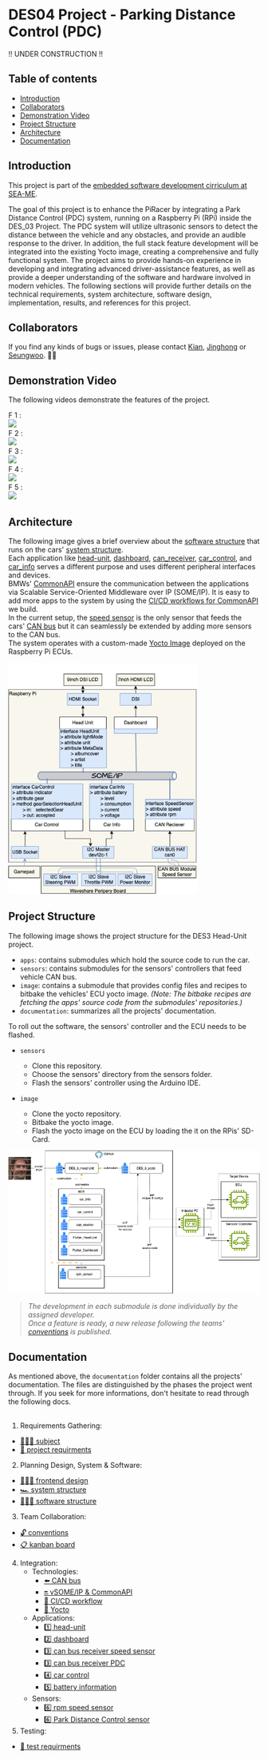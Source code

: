 # DES04 Project - Parking Distance Control (PDC) <br>

!! UNDER CONSTRUCTION !! <br>

## Table of contents
  - [Introduction](#introduction)
  - [Collaborators](#collaborators)
  - [Demonstration Video](#demonstration-video)
  - [Project Structure](#project-structure)
  - [Architecture](#architecture)
  - [Documentation](#documentation)
  <!-- - [Known Issues](#known-issues) -->

## Introduction
This project is part of the [embedded software development cirriculum at SEA-ME](https://github.com/SEA-ME/DES_PDC-System). <br>

The goal of this project is to enhance the PiRacer by integrating a Park Distance Control (PDC) system, running on a Raspberry Pi (RPi) inside the DES_03 Project. The PDC system will utilize ultrasonic sensors to detect the distance between the vehicle and any obstacles, and provide an audible response to the driver. In addition, the full stack feature development will be integrated into the existing Yocto image, creating a comprehensive and fully functional system. The project aims to provide hands-on experience in developing and integrating advanced driver-assistance features, as well as provide a deeper understanding of the software and hardware involved in modern vehicles. The following sections will provide further details on the technical requirements, system architecture, software design, implementation, results, and references for this project.

## Collaborators
If you find any kinds of bugs or issues, please contact 
[Kian](https://github.com/kianwasabi), 
[Jinghong](https://github.com/Lagavulin9) or 
[Seungwoo](https://github.com/SeungWoo-L). 👌🏽

## Demonstration Video
The following videos demonstrate the features of the project. <br>

F 1 : <br>
<img src="./documentation/images/.gif" width="40%" margin="120%"> <br>
F 2 : <br>
<img src="./documentation/images/.gif" width="40%" margin="120%"> <br>
F 3 : <br>
<img src="./documentation/images/.gif" width="40%" margin="120%"> <br>
F 4 : <br>
<img src="./documentation/images/.gif" width="40%" margin="120%"> <br>
F 5 : <br>
<img src="./documentation/images/.gif" width="40%" margin="120%"> <br>

## Architecture
The following image gives a brief overview about the [software structure](/documentation/software_structure.md) that runs on the cars' [system structure](/documentation/system_structure.md). <br>
Each application like [head-unit](/documentation/headunit.md), [dashboard](/documentation/dashboard.md), [can_receiver](/documentation/can_receiver.md), [car_control](/documentation/car_control.md), and [car_info](/documentation/car_info.md) serves a different purpose and uses different peripheral interfaces and devices. <br> 
BMWs' [CommonAPI](/documentation/common_api.md) ensure the communication between the applications via Scalable Service-Oriented Middleware over IP (SOME/IP). It is easy to add more apps to the system by using the [CI/CD workflows for CommonAPI](/documentation/workflows.md) we build. <br>
In the current setup, the [speed sensor](/documentation/rpm_speedsensor.md) is the only sensor that feeds the cars' [CAN bus](/documentation/can_bus.md) but it can seamlessly be extended by adding more sensors to the CAN bus. <br>
The system operates with a custom-made [Yocto Image](/DES_3_Head-Unit/documentation/yocto.md) deployed on the Raspberry Pi ECUs. 

<img src="./documentation/images/head_unit_structure.png" width="75%" margin="120%"> <br>

## Project Structure

The following image shows the project structure for the DES3 Head-Unit project. <br>
- `apps`: contains submodules which hold the source code to run the car. <br> 
- `sensors`: contains submodules for the sensors' controllers that feed vehicle CAN bus. <br>
- `image`: contains a submodule that provides config files and recipes to bitbake the vehicles' ECU yocto image. _(Note: The bitbake recipes are fetching the apps' source code from the submodules' repositories.)_<br>
- `documentation`: summarizes all the projects' documentation. <br>

To roll out the software, the sensors' controller and the ECU needs to be flashed. <br> 

- `sensors` 
  - Clone this repository. <br>
  - Choose the sensors' directory from the sensors folder. <br>
  - Flash the sensors' controller using the Arduino IDE. <br>

- `image`
  - Clone the yocto repository. <br>
  - Bitbake the yocto image. <br>
  - Flash the yocto image on the ECU by loading the it on the RPis' SD-Card. <br>

<img src="./documentation/images/project_structure.png"> <br>

> _The development in each submodule is done individually by the assigned developer. <br>
Once a feature is ready, a new release following the teams' [conventions](/documentation/project_conventions.md) is published._ <br>

## Documentation
As mentioned above, the `documentation` folder contains all the projects' documentation. The files are distinguished by the phases the project went through. If you seek for more informations, don't hesitate to read through the following docs.  
<br>
1) Requirements Gathering: 
  - [🧑🏽‍🏫 subject](/documentation/subject.md) 
  - [📝 project requirments](/documentation/project_requirments.md)
2) Planning Design, System & Software:
  - [🧑🏽‍🎨 frontend design](/documentation/design.md)
  - [🏎 system structure](/documentation/system_structure.md)
  - [👨🏽‍💻 software structure](/documentation/software_structure.md)
3) Team Collaboration:
  - [🔓 conventions](/documentation/project_conventions.md)
  - [📋 kanban board](https://github.com/users/Lagavulin9/projects/2)
4) Integration: <br>
    - Technologies:
      - [⬅️ CAN bus](/documentation/can_bus.md)
      - [🔛 vSOME/IP & CommonAPI](/documentation/common_api.md)
      - [🤖 CI/CD workflow](/documentation/workflows.md)
      - [🍪 Yocto](/documentation/yocto.md)
    - Applications: 
      - [1️⃣ head-unit](/documentation/headunit.md)
      - [2️⃣ dashboard](/documentation/dashboard.md)
      - [3️⃣ can bus receiver speed sensor](/documentation/can_receiver.md)
      - [3️⃣ can bus receiver PDC](/documentation/can_receiver.md)
      - [4️⃣ car control](/documentation/car_control.md)
      - [5️⃣ battery information](/documentation/car_info.md)
    - Sensors: <br>
      - [6️⃣ rpm speed sensor](/documentation/rpm_speedsensor.md)
      - [6️⃣ Park Distance Control sensor](/documentation/rpm_speedsensor.md)
5) Testing: 
  - [📝 test requirments](/documentation/project-requirments.md)


